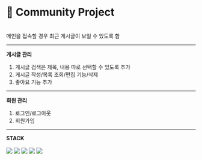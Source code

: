 # 📖 Community Project

<br/>
메인을 접속할 경우 최근 게시글이 보일 수 있도록 함

---
__게시글 관리__
1. 게시글 검색은 제목, 내용 따로 선택할 수 있도록 추가
2. 게시글 작성/목록 조회/편집 기능/삭제
3. 좋아요 기능 추가

---
__회원 관리__
1. 로그인/로그아웃
2. 회원가입

---
__STACK__
<br/><br/>
<img src="https://img.shields.io/badge/java-007396?style=for-the-badge&logo=java&logoColor=white">
<img src="https://img.shields.io/badge/mysql-4479A1?style=for-the-badge&logo=mysql&logoColor=white"> 
<img src="https://img.shields.io/badge/springboot-6DB33F?style=for-the-badge&logo=springboot&logoColor=white">
<img src="https://img.shields.io/badge/github-181717?style=for-the-badge&logo=github&logoColor=white">
<img src="https://img.shields.io/badge/gradle-02303A?style=for-the-badge&logo=gradle&logoColor=white">

